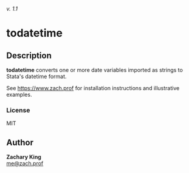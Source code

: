 _v. 1.1_  

todatetime
============================================================

Description
-----------

**todatetime** converts one or more date variables imported as strings to Stata's datetime format.

See https://www.zach.prof for installation instructions and illustrative examples.

### License
MIT

Author
------

**Zachary King**  
me@zach.prof 
